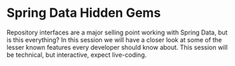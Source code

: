 # Spring Data Hidden Gems

Repository interfaces are a major selling point working with Spring Data, but is this everything?
In this session we will have a closer look at some of the lesser known features every developer should know about.
This session will be technical, but interactive, expect live-coding.
